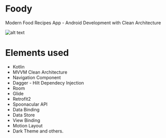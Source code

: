# Foody

Modern Food Recipes App - Android Development with Clean Architecture

![alt text](https://i.postimg.cc/6pt0GT54/Thumbnail-1.png)

# Elements used
- Kotlin
- MVVM Clean Architecture
- Navigation Component
- Dagger - Hilt Dependecy Injection
- Room
- Glide
- Retrofit2
- Spoonacular API
- Data Binding
- Data Store
- View Binding
- Motion Layout
- Dark Theme
and others.
